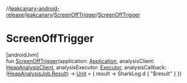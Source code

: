 //[leakcanary-android-release](../../../index.md)/[leakcanary](../index.md)/[ScreenOffTrigger](index.md)/[ScreenOffTrigger](-screen-off-trigger.md)

# ScreenOffTrigger

[androidJvm]\
fun [ScreenOffTrigger](-screen-off-trigger.md)(application: [Application](https://developer.android.com/reference/kotlin/android/app/Application.html), analysisClient: [HeapAnalysisClient](../-heap-analysis-client/index.md), analysisExecutor: [Executor](https://developer.android.com/reference/kotlin/java/util/concurrent/Executor.html), analysisCallback: ([HeapAnalysisJob.Result](../-heap-analysis-job/-result/index.md)) -&gt; [Unit](https://kotlinlang.org/api/latest/jvm/stdlib/kotlin/-unit/index.html) = { result -&gt;
    SharkLog.d { "$result" }
  })
